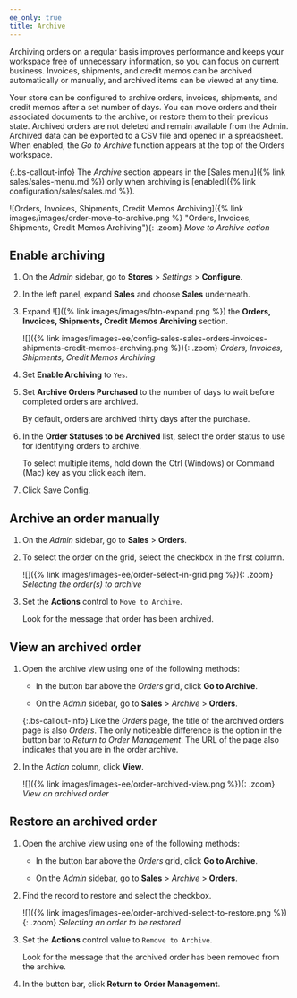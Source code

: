 ```yaml
---
ee_only: true
title: Archive
---
```


Archiving orders on a regular basis improves performance and keeps your workspace free of unnecessary information, so you can focus on current business. Invoices, shipments, and credit memos can be archived automatically or manually, and archived items can be viewed at any time.

Your store can be configured to archive orders, invoices, shipments, and credit memos after a set number of days. You can move orders and their associated documents to the archive, or restore them to their previous state. Archived orders are not deleted and remain available from the Admin. Archived data can be exported to a CSV file and opened in a spreadsheet. When enabled, the _Go to Archive_ function appears at the top of the Orders workspace.

{:.bs-callout-info}
The _Archive_ section appears in the [Sales menu]({% link sales/sales-menu.md %}) only when archiving is [enabled]({% link configuration/sales/sales.md %}).

![Orders, Invoices, Shipments, Credit Memos Archiving]({% link images/images/order-move-to-archive.png %} "Orders, Invoices, Shipments, Credit Memos Archiving"){: .zoom}
_Move to Archive action_

## Enable archiving

1. On the _Admin_ sidebar, go to **Stores** > _Settings_ > **Configure**.

1. In the left panel, expand **Sales** and choose **Sales** underneath.

1. Expand ![]({% link images/images/btn-expand.png %}) the **Orders, Invoices, Shipments, Credit Memos Archiving** section.

   ![]({% link images/images-ee/config-sales-sales-orders-invoices-shipments-credit-memos-archving.png %}){: .zoom}
   _Orders, Invoices, Shipments, Credit Memos Archiving_

1. Set **Enable Archiving** to `Yes`.

1. Set **Archive Orders Purchased** to the number of days to wait before completed orders are archived.

   By default, orders are archived thirty days after the purchase.

1. In the **Order Statuses to be Archived** list, select the order status to use for identifying orders to archive.

   To select multiple items, hold down the Ctrl (Windows) or Command (Mac) key as you click each item.

1. Click <span class="btn">Save Config</span>.

## Archive an order manually

1. On the _Admin_ sidebar, go to **Sales** > **Orders**.

1. To select the order on the grid, select the checkbox in the first column.

   ![]({% link images/images-ee/order-select-in-grid.png %}){: .zoom}
   _Selecting the order(s) to archive_

1. Set the **Actions** control to `Move to Archive`.

   Look for the message that order has been archived.

## View an archived order

1. Open the archive view using one of the following methods:

   - In the button bar above the _Orders_ grid, click **Go to Archive**.

   - On the _Admin_ sidebar, go to **Sales** > _Archive_ > **Orders**.

   {:.bs-callout-info}
   Like the _Orders_ page, the title of the archived orders page is also _Orders_. The only noticeable difference is the option in the button bar to _Return to Order Management_. The URL of the page also indicates that you are in the order archive.

1. In the _Action_ column, click **View**.

   ![]({% link images/images-ee/order-archived-view.png %}){: .zoom}
   _View an archived order_

## Restore an archived order

1. Open the archive view using one of the following methods:

   - In the button bar above the _Orders_ grid, click **Go to Archive**.

   - On the _Admin_ sidebar, go to **Sales** > _Archive_ > **Orders**.

1. Find the record to restore and select the checkbox.

   ![]({% link images/images-ee/order-archived-select-to-restore.png %}){: .zoom}
   _Selecting an order to be restored_

1. Set the **Actions** control value to `Remove to Archive`.

   Look for the message that the archived order has been removed from the archive.

1. In the button bar, click **Return to Order Management**.
